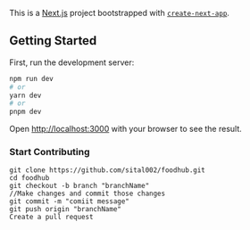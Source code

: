 This is a [Next.js](https://nextjs.org/) project bootstrapped with [`create-next-app`](https://github.com/vercel/next.js/tree/canary/packages/create-next-app).

## Getting Started

First, run the development server:

```bash
npm run dev
# or
yarn dev
# or
pnpm dev
```


Open [http://localhost:3000](http://localhost:3000) with your browser to see the result.

### Start Contributing
```
git clone https://github.com/sital002/foodhub.git
cd foodhub
git checkout -b branch "branchName"
//Make changes and commit those changes 
git commit -m "comiit message"
git push origin "branchName"
Create a pull request 
```

